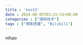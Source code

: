 ```yaml
---
title : 'test2'
date : 2024-08-05T03:25:53+08:00
categories : ["通用技术"]
tags : ["博客搭建", "Bilibili"]
---
```


nihao

